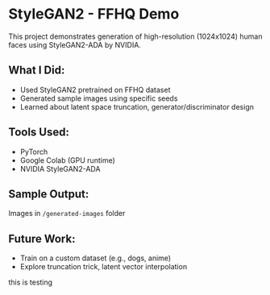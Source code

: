 # StyleGAN2 - FFHQ Demo

This project demonstrates generation of high-resolution (1024x1024) human faces using StyleGAN2-ADA by NVIDIA.

## What I Did:
- Used StyleGAN2 pretrained on FFHQ dataset
- Generated sample images using specific seeds
- Learned about latent space truncation, generator/discriminator design

## Tools Used:
- PyTorch
- Google Colab (GPU runtime)
- NVIDIA StyleGAN2-ADA

## Sample Output:
Images in `/generated-images` folder

## Future Work:
- Train on a custom dataset (e.g., dogs, anime)
- Explore truncation trick, latent vector interpolation


this is testing
